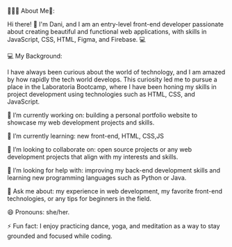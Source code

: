👩🏻‍💻 About Me👋:

Hi there! 👋 I'm Dani, and I am an entry-level front-end developer passionate about creating beautiful and functional web applications, with skills in JavaScript, CSS, HTML, Figma, and Firebase. 💻

💻 My Background:

I have always been curious about the world of technology, and I am amazed by how rapidly the tech world develops. This curiosity led me to pursue a place in the Laboratoria Bootcamp, where I have been honing my skills in project development using technologies such as HTML, CSS, and JavaScript.

🔭 I’m currently working on: building a personal portfolio website to showcase my web development projects and skills.

🌱 I’m currently learning: new front-end, HTML, CSS,JS

👯 I’m looking to collaborate on: open source projects or any web development projects that align with my interests and skills.

🤔 I’m looking for help with: improving my back-end development skills and learning new programming languages such as Python or Java.

💬 Ask me about: my experience in web development, my favorite front-end technologies, or any tips for beginners in the field.

😄 Pronouns: she/her.

⚡ Fun fact: I enjoy practicing dance, yoga, and meditation as a way to stay grounded and focused while coding.
